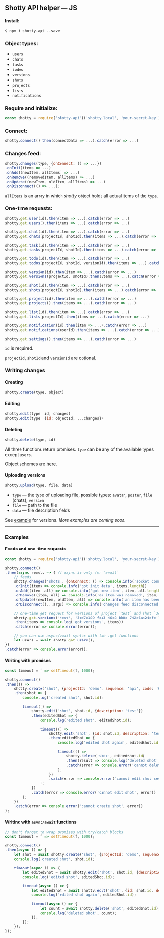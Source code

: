 ## Shotty API helper — JS


#### Install:
`$ npm i shotty-api --save`


### Object types:
- `users`
- `chats`
- `tasks`
- `todos`
- `versions`
- `shots`
- `projects`
- `lists`
- `notifications`


### Require and initialize:
```js
const shotty = require('shotty-api')('shotty.local', 'your-secret-key');
```


### Connect:
```js
shotty.connect().then(connectData => ...).catch(error => ...)
```


### Changes feed:
```js
shotty.changes(type, {onConnect: () => ...})
.onInit(items => ...)
.onAdd((newItem, allItems) => ...)
.onRemove((removedItem, allItems) => ...)
.onUpdate((newItem, oldItem, allItems) => ...)
.onDisconnect(() => ...);
```

`allItems` is an array in which _shotty_ object holds all actual items of the `type`.


### One-time requests:
```js
shotty.get.user(id).then(item => ...).catch(error => ...)
shotty.get.users().then(items => ...).catch(error => ...)

shotty.get.chat(id).then(item => ...).catch(error => ...)
shotty.get.chats(projectId, shotId).then(items => ...).catch(error => ...)

shotty.get.task(id).then(item => ...).catch(error => ...)
shotty.get.tasks(projectId, shotId).then(items => ...).catch(error => ...)

shotty.get.todo(id).then(item => ...).catch(error => ...)
shotty.get.todos(projectId, shotId, versionId).then(items => ...).catch(error => ...)

shotty.get.version(id).then(item => ...).catch(error => ...)
shotty.get.versions(projectId, shotId).then(items => ...).catch(error => ...)

shotty.get.shot(id).then(item => ...).catch(error => ...)
shotty.get.shots(projectId, shotId).then(items => ...).catch(error => ...)

shotty.get.project(id).then(item => ...).catch(error => ...)
shotty.get.projects().then(items => ...).catch(error => ...)

shotty.get.list(id).then(item => ...).catch(error => ...)
shotty.get.lists(projectId).then(items => ...).catch(error => ...)

shotty.get.notification(id).then(item => ...).catch(error => ...)
shotty.get.notifications(userId).then(items => ...).catch(error => ...)

shotty.get.settings().then(items => ...).catch(error => ...)
```

`id` is required.

`projectId`, `shotId` and `versionId` are optional.


### Writing changes

#### Creating
```js
shotty.create(type, object)
```

#### Editing
```js
shotty.edit(type, id, changes)
shotty.edit(type, {id: objectId, ...changes})
```

#### Deleting
```js
shotty.delete(type, id)
```

All three functions return promises.
`type` can be any of the available types except `users`.

Object schemes are [here](./schemes.md).


#### Uploading versions
```js
shotty.upload(type, file, data)
```

- `type` — the type of uploading file, possible types: `avatar`, `poster`, `file` (chats), `version`
- `file` — path to the file
- `data` — file description fields

See [example](../examples/upload-version) for versions. _More examples are coming soon._

---

### Examples

#### Feeds and one-time requests
```js
const shotty = require('shotty-api')('shotty.local', 'your-secret-key');

shotty.connect()
.then(async result => { // async is only for `await`
	// feeds
	shotty.changes('shots', {onConnect: () => console.info('socket connected')})
	.onInit(items => console.info('got init data', items.length))
	.onAdd((item, all) => console.info('got new item', item, all.length))
	.onRemove((item, all) => console.info('an item was removed', item, all.length))
	.onUpdate((newItem, oldItem, all) => console.info('an item has been updated', oldItem, newItem, all.length))
	.onDisconnect((...args) => console.info('changes feed disconnected', ...args))

	// one-time get request for versions of project `test` and shot `3cd7c189-fda3-46c8-bb0c-742e6aa24efe`
	shotty.get.versions('test', '3cd7c189-fda3-46c8-bb0c-742e6aa24efe')
	.then(items => console.log('got versions', items))
	.catch(error => console.error(error));

	// you can use async/await syntax with the .get functions
	let users = await shotty.get.users();
})
.catch(error => console.error(error));
```


#### Writing with promises
```js
const timeout = f => setTimeout(f, 1000);

shotty.connect()
.then(() =>
	shotty.create('shot', {projectId: 'demo', sequence: 'api', code: '001', creatorId: null})
	.then(shot => {
		console.log('created shot', shot.id);

		timeout(() =>
			shotty.edit('shot', shot.id, {description: 'test'})
			.then(editedShot => {
				console.log('edited shot', editedShot.id);

				timeout(() =>
					shotty.edit('shot', {id: shot.id, description: 'test2'})
					.then(editedShot => {
						console.log('edited shot again', editedShot.id);

						timeout(() =>
							shotty.delete('shot', editedShot.id)
							.then(result => console.log('deleted shot', result))
							.catch(error => console.error('cannot delete shot', error))
						);
					})
					.catch(error => console.error('cannot edit shot second time', error))
				);
			})
			.catch(error => console.error('cannot edit shot', error))
		);
	})
	.catch(error => console.error('cannot create shot', error))
);
```

#### Writing with `async/await` functions
```js
// don't forget to wrap promises with try/catch blocks
const timeout = f => setTimeout(f, 1000);

shotty.connect()
.then(async () => {
	let shot = await shotty.create('shot', {projectId: 'demo', sequence: 'api', code: '001', creatorId: null});
	console.log('created shot', shot.id);

	timeout(async () => {
		let editedShot = await shotty.edit('shot', shot.id, {description: 'test'});
		console.log('edited shot', editedShot.id);

		timeout(async () => {
			let editedShot = await shotty.edit('shot', {id: shot.id, description: 'test 2'});
			console.log('edited shot again', editedShot.id);

			timeout(async () => {
				let count = await shotty.delete('shot', editedShot.id);
				console.log('deleted shot', count);
			});
		});
	});
});
```
